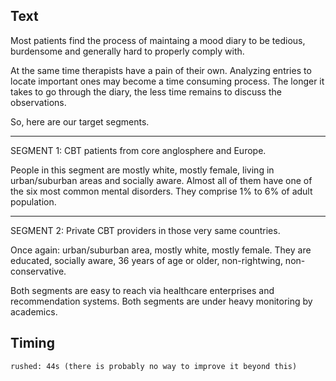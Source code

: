 ## Text

Most patients find the process of maintaing a mood diary to be tedious, burdensome and generally hard to properly 
comply with.

At the same time therapists have a pain of their own. Analyzing entries to locate important ones may become a time consuming process. 
The longer it takes to go through the diary, the less time remains to discuss the observations.

So, here are our target segments.

----------------------------------------------------

SEGMENT 1: CBT patients from core anglosphere and Europe.

People in this segment are mostly white, mostly female, living in urban/suburban areas and socially aware. 
Almost all of them have one of the six most common mental disorders. 
They comprise 1% to 6% of adult population.

-----------------------------------------------------

SEGMENT 2: Private CBT providers in those very same countries.

Once again: urban/suburban area, mostly white, mostly female. They are educated,
socially aware, 36 years of age or older, non-rightwing, non-conservative. 

Both segments are easy to reach via healthcare enterprises and recommendation systems.
Both segments are under heavy monitoring by academics.

## Timing
```
rushed: 44s (there is probably no way to improve it beyond this)
``` 
